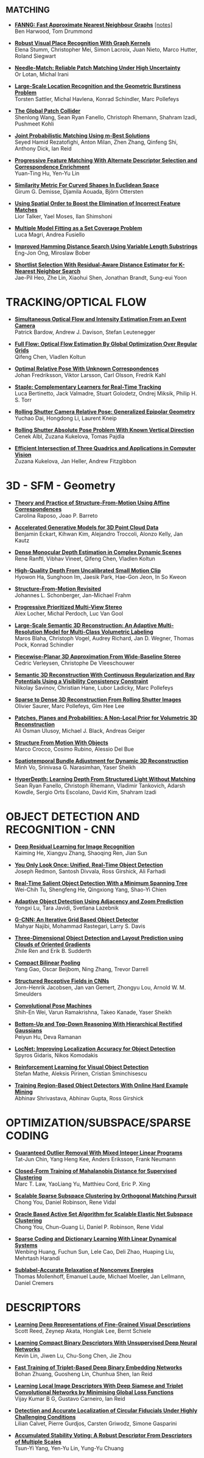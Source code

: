 <!-- 
.. title: Papers of interests - CVPR 2016 (1)
.. slug: papers-of-interests-cvpr-2016-1
.. date: 2016-07-13 16:32:42 UTC-04:00
.. tags: papers, vision
.. category: 
.. link: 
.. description: 
.. type: text
.. nocomments: True
-->

## **MATCHING**

- [**FANNG: Fast Approximate Nearest Neighbour Graphs**](http://www.cv-foundation.org/openaccess/content_cvpr_2016/papers/Harwood_FANNG_Fast_Approximate_CVPR_2016_paper.pdf) 
[[notes]](link://slug/harwood16cvpr)  
Ben Harwood, Tom Drummond

- [**Robust Visual Place Recognition With Graph Kernels**](http://www.cv-foundation.org/openaccess/content_cvpr_2016/papers/Stumm_Robust_Visual_Place_CVPR_2016_paper.pdf)  
Elena Stumm, Christopher Mei, Simon Lacroix, Juan Nieto, Marco Hutter, Roland Siegwart

- [**Needle-Match: Reliable Patch Matching Under High Uncertainty**](http://www.cv-foundation.org/openaccess/content_cvpr_2016/papers/Lotan_Needle-Match_Reliable_Patch_CVPR_2016_paper.pdf)  
Or Lotan, Michal Irani

- [**Large-Scale Location Recognition and the Geometric Burstiness Problem**](http://www.cv-foundation.org/openaccess/content_cvpr_2016/papers/Sattler_Large-Scale_Location_Recognition_CVPR_2016_paper.pdf)  
Torsten Sattler, Michal Havlena, Konrad Schindler, Marc Pollefeys

- [**The Global Patch Collider**](http://www.cv-foundation.org/openaccess/content_cvpr_2016/papers/Wang_The_Global_Patch_CVPR_2016_paper.pdf)  
Shenlong Wang, Sean Ryan Fanello, Christoph Rhemann, Shahram Izadi, Pushmeet Kohli

<!-- TEASER_END -->

- [**Joint Probabilistic Matching Using m-Best Solutions**](http://www.cv-foundation.org/openaccess/content_cvpr_2016/papers/Rezatofighi_Joint_Probabilistic_Matching_CVPR_2016_paper.pdf)  
Seyed Hamid Rezatofighi, Anton Milan, Zhen Zhang, Qinfeng Shi, Anthony Dick, Ian Reid

- [**Progressive Feature Matching With Alternate Descriptor Selection and Correspondence Enrichment**](http://www.cv-foundation.org/openaccess/content_cvpr_2016/papers/Hu_Progressive_Feature_Matching_CVPR_2016_paper.pdf)  
Yuan-Ting Hu, Yen-Yu Lin

- [**Similarity Metric For Curved Shapes In Euclidean Space**](http://www.cv-foundation.org/openaccess/content_cvpr_2016/papers/Demisse_Similarity_Metric_For_CVPR_2016_paper.pdf)  
Girum G. Demisse, Djamila Aouada, Björn Ottersten

- [**Using Spatial Order to Boost the Elimination of Incorrect Feature Matches**](http://www.cv-foundation.org/openaccess/content_cvpr_2016/papers/Talker_Using_Spatial_Order_CVPR_2016_paper.pdf)  
Lior Talker, Yael Moses, Ilan Shimshoni

- [**Multiple Model Fitting as a Set Coverage Problem**](http://www.cv-foundation.org/openaccess/content_cvpr_2016/papers/Magri_Multiple_Model_Fitting_CVPR_2016_paper.pdf)  
Luca Magri, Andrea Fusiello

- [**Improved Hamming Distance Search Using Variable Length Substrings**](http://www.cv-foundation.org/openaccess/content_cvpr_2016/papers/Ong_Improved_Hamming_Distance_CVPR_2016_paper.pdf)  
Eng-Jon Ong, Miroslaw Bober

- [**Shortlist Selection With Residual-Aware Distance Estimator for K-Nearest Neighbor Search**](http://www.cv-foundation.org/openaccess/content_cvpr_2016/papers/Heo_Shortlist_Selection_With_CVPR_2016_paper.pdf)  
Jae-Pil Heo, Zhe Lin, Xiaohui Shen, Jonathan Brandt, Sung-eui Yoon

# TRACKING/OPTICAL FLOW

- [**Simultaneous Optical Flow and Intensity Estimation From an Event Camera**](http://www.cv-foundation.org/openaccess/content_cvpr_2016/papers/Bardow_Simultaneous_Optical_Flow_CVPR_2016_paper.pdf)  
Patrick Bardow, Andrew J. Davison, Stefan Leutenegger

- [**Full Flow: Optical Flow Estimation By Global Optimization Over Regular Grids**](http://www.cv-foundation.org/openaccess/content_cvpr_2016/papers/Chen_Full_Flow_Optical_CVPR_2016_paper.pdf)  
Qifeng Chen, Vladlen Koltun

- [**Optimal Relative Pose With Unknown Correspondences**](http://www.cv-foundation.org/openaccess/content_cvpr_2016/papers/Fredriksson_Optimal_Relative_Pose_CVPR_2016_paper.pdf)  
Johan Fredriksson, Viktor Larsson, Carl Olsson, Fredrik Kahl

- [**Staple: Complementary Learners for Real-Time Tracking**](http://www.cv-foundation.org/openaccess/content_cvpr_2016/papers/Bertinetto_Staple_Complementary_Learners_CVPR_2016_paper.pdf)  
Luca Bertinetto, Jack Valmadre, Stuart Golodetz, Ondrej Miksik, Philip H. S. Torr

- [**Rolling Shutter Camera Relative Pose: Generalized Epipolar Geometry**](http://www.cv-foundation.org/openaccess/content_cvpr_2016/papers/Dai_Rolling_Shutter_Camera_CVPR_2016_paper.pdf)  
Yuchao Dai, Hongdong Li, Laurent Kneip

- [**Rolling Shutter Absolute Pose Problem With Known Vertical Direction**](http://www.cv-foundation.org/openaccess/content_cvpr_2016/papers/Albl_Rolling_Shutter_Absolute_CVPR_2016_paper.pdf)  
Cenek Albl, Zuzana Kukelova, Tomas Pajdla

- [**Efficient Intersection of Three Quadrics and Applications in Computer Vision**](http://www.cv-foundation.org/openaccess/content_cvpr_2016/papers/Kukelova_Efficient_Intersection_of_CVPR_2016_paper.pdf)  
Zuzana Kukelova, Jan Heller, Andrew Fitzgibbon


# 3D - SFM - Geometry

- [**Theory and Practice of Structure-From-Motion Using Affine Correspondences**](http://www.cv-foundation.org/openaccess/content_cvpr_2016/papers/Raposo_Theory_and_Practice_CVPR_2016_paper.pdf)  
Carolina Raposo, Joao P. Barreto

- [**Accelerated Generative Models for 3D Point Cloud Data**](http://www.cv-foundation.org/openaccess/content_cvpr_2016/papers/Eckart_Accelerated_Generative_Models_CVPR_2016_paper.pdf)  
Benjamin Eckart, Kihwan Kim, Alejandro Troccoli, Alonzo Kelly, Jan Kautz

- [**Dense Monocular Depth Estimation in Complex Dynamic Scenes**](http://www.cv-foundation.org/openaccess/content_cvpr_2016/papers/Ranftl_Dense_Monocular_Depth_CVPR_2016_paper.pdf)  
Rene Ranftl, Vibhav Vineet, Qifeng Chen, Vladlen Koltun

- [**High-Quality Depth From Uncalibrated Small Motion Clip**](http://www.cv-foundation.org/openaccess/content_cvpr_2016/papers/Ha_High-Quality_Depth_From_CVPR_2016_paper.pdf)  
Hyowon Ha, Sunghoon Im, Jaesik Park, Hae-Gon Jeon, In So Kweon

- [**Structure-From-Motion Revisited**](http://www.cv-foundation.org/openaccess/content_cvpr_2016/papers/Schonberger_Structure-From-Motion_Revisited_CVPR_2016_paper.pdf)  
Johannes L. Schonberger, Jan-Michael Frahm

- [**Progressive Prioritized Multi-View Stereo**](http://www.cv-foundation.org/openaccess/content_cvpr_2016/papers/Locher_Progressive_Prioritized_Multi-View_CVPR_2016_paper.pdf)  
Alex Locher, Michal Perdoch, Luc Van Gool

- [**Large-Scale Semantic 3D Reconstruction: An Adaptive Multi-Resolution Model for Multi-Class Volumetric Labeling**](http://www.cv-foundation.org/openaccess/content_cvpr_2016/papers/Blaha_Large-Scale_Semantic_3D_CVPR_2016_paper.pdf)  
Maros Blaha, Christoph Vogel, Audrey Richard, Jan D. Wegner, Thomas Pock, Konrad Schindler

- [**Piecewise-Planar 3D Approximation From Wide-Baseline Stereo**](http://www.cv-foundation.org/openaccess/content_cvpr_2016/papers/Verleysen_Piecewise-Planar_3D_Approximation_CVPR_2016_paper.pdf)  
Cedric Verleysen, Christophe De Vleeschouwer

- [**Semantic 3D Reconstruction With Continuous Regularization and Ray Potentials Using a Visibility Consistency Constraint**](http://www.cv-foundation.org/openaccess/content_cvpr_2016/papers/Savinov_Semantic_3D_Reconstruction_CVPR_2016_paper.pdf)  
Nikolay Savinov, Christian Hane, Lubor Ladicky, Marc Pollefeys

- [**Sparse to Dense 3D Reconstruction From Rolling Shutter Images**](http://www.cv-foundation.org/openaccess/content_cvpr_2016/papers/Saurer_Sparse_to_Dense_CVPR_2016_paper.pdf)  
Olivier Saurer, Marc Pollefeys, Gim Hee Lee

- [**Patches, Planes and Probabilities: A Non-Local Prior for Volumetric 3D Reconstruction**](http://www.cv-foundation.org/openaccess/content_cvpr_2016/papers/Ulusoy_Patches_Planes_and_CVPR_2016_paper.pdf)  
Ali Osman Ulusoy, Michael J. Black, Andreas Geiger

- [**Structure From Motion With Objects**](http://www.cv-foundation.org/openaccess/content_cvpr_2016/papers/Crocco_Structure_From_Motion_CVPR_2016_paper.pdf)  
Marco Crocco, Cosimo Rubino, Alessio Del Bue

- [**Spatiotemporal Bundle Adjustment for Dynamic 3D Reconstruction**](http://www.cv-foundation.org/openaccess/content_cvpr_2016/papers/Vo_Spatiotemporal_Bundle_Adjustment_CVPR_2016_paper.pdf)  
Minh Vo, Srinivasa G. Narasimhan, Yaser Sheikh

- [**HyperDepth: Learning Depth From Structured Light Without Matching**](http://www.cv-foundation.org/openaccess/content_cvpr_2016/papers/Fanello_HyperDepth_Learning_Depth_CVPR_2016_paper.pdf)  
Sean Ryan Fanello, Christoph Rhemann, Vladimir Tankovich, Adarsh Kowdle, Sergio Orts Escolano, David Kim, Shahram Izadi


# OBJECT DETECTION AND RECOGNITION - CNN

- [**Deep Residual Learning for Image Recognition**](http://www.cv-foundation.org/openaccess/content_cvpr_2016/papers/He_Deep_Residual_Learning_CVPR_2016_paper.pdf)  
Kaiming He, Xiangyu Zhang, Shaoqing Ren, Jian Sun

- [**You Only Look Once: Unified, Real-Time Object Detection**](http://www.cv-foundation.org/openaccess/content_cvpr_2016/papers/Redmon_You_Only_Look_CVPR_2016_paper.pdf)  
Joseph Redmon, Santosh Divvala, Ross Girshick, Ali Farhadi

- [**Real-Time Salient Object Detection With a Minimum Spanning Tree**](http://www.cv-foundation.org/openaccess/content_cvpr_2016/papers/Tu_Real-Time_Salient_Object_CVPR_2016_paper.pdf)  
Wei-Chih Tu, Shengfeng He, Qingxiong Yang, Shao-Yi Chien

- [**Adaptive Object Detection Using Adjacency and Zoom Prediction**](http://www.cv-foundation.org/openaccess/content_cvpr_2016/papers/Lu_Adaptive_Object_Detection_CVPR_2016_paper.pdf)  
Yongxi Lu, Tara Javidi, Svetlana Lazebnik

- [**G-CNN: An Iterative Grid Based Object Detector**](http://www.cv-foundation.org/openaccess/content_cvpr_2016/papers/Najibi_G-CNN_An_Iterative_CVPR_2016_paper.pdf)  
Mahyar Najibi, Mohammad Rastegari, Larry S. Davis

- [**Three-Dimensional Object Detection and Layout Prediction using Clouds of Oriented Gradients**](http://www.cv-foundation.org/openaccess/content_cvpr_2016/papers/Ren_Three-Dimensional_Object_Detection_CVPR_2016_paper.pdf)  
Zhile Ren and Erik B. Sudderth

- [**Compact Bilinear Pooling**](http://www.cv-foundation.org/openaccess/content_cvpr_2016/papers/Gao_Compact_Bilinear_Pooling_CVPR_2016_paper.pdf)  
Yang Gao, Oscar Beijbom, Ning Zhang, Trevor Darrell

- [**Structured Receptive Fields in CNNs**](http://www.cv-foundation.org/openaccess/content_cvpr_2016/papers/Jacobsen_Structured_Receptive_Fields_CVPR_2016_paper.pdf)  
Jorn-Henrik Jacobsen, Jan van Gemert, Zhongyu Lou, Arnold W. M. Smeulders

- [**Convolutional Pose Machines**](http://www.cv-foundation.org/openaccess/content_cvpr_2016/papers/Wei_Convolutional_Pose_Machines_CVPR_2016_paper.pdf)  
Shih-En Wei, Varun Ramakrishna, Takeo Kanade, Yaser Sheikh

- [**Bottom-Up and Top-Down Reasoning With Hierarchical Rectified Gaussians**](http://www.cv-foundation.org/openaccess/content_cvpr_2016/papers/Hu_Bottom-Up_and_Top-Down_CVPR_2016_paper.pdf)  
Peiyun Hu, Deva Ramanan

- [**LocNet: Improving Localization Accuracy for Object Detection**](http://www.cv-foundation.org/openaccess/content_cvpr_2016/papers/Gidaris_LocNet_Improving_Localization_CVPR_2016_paper.pdf)  
Spyros Gidaris, Nikos Komodakis

- [**Reinforcement Learning for Visual Object Detection**](http://www.cv-foundation.org/openaccess/content_cvpr_2016/papers/Mathe_Reinforcement_Learning_for_CVPR_2016_paper.pdf)  
Stefan Mathe, Aleksis Pirinen, Cristian Sminchisescu

- [**Training Region-Based Object Detectors With Online Hard Example Mining**](http://www.cv-foundation.org/openaccess/content_cvpr_2016/papers/Shrivastava_Training_Region-Based_Object_CVPR_2016_paper.pdf)  
Abhinav Shrivastava, Abhinav Gupta, Ross Girshick


# OPTIMIZATION/SUBSPACE/SPARSE CODING

- [**Guaranteed Outlier Removal With Mixed Integer Linear Programs**](http://www.cv-foundation.org/openaccess/content_cvpr_2016/papers/Chin_Guaranteed_Outlier_Removal_CVPR_2016_paper.pdf)  
Tat-Jun Chin, Yang Heng Kee, Anders Eriksson, Frank Neumann

- [**Closed-Form Training of Mahalanobis Distance for Supervised Clustering**](http://www.cv-foundation.org/openaccess/content_cvpr_2016/papers/Law_Closed-Form_Training_of_CVPR_2016_paper.pdf)  
Marc T. Law, YaoLiang Yu, Matthieu Cord, Eric P. Xing

- [**Scalable Sparse Subspace Clustering by Orthogonal Matching Pursuit**](http://www.cv-foundation.org/openaccess/content_cvpr_2016/papers/You_Scalable_Sparse_Subspace_CVPR_2016_paper.pdf)  
Chong You, Daniel Robinson, Rene Vidal

- [**Oracle Based Active Set Algorithm for Scalable Elastic Net Subspace Clustering**](http://www.cv-foundation.org/openaccess/content_cvpr_2016/papers/You_Oracle_Based_Active_CVPR_2016_paper.pdf)  
Chong You, Chun-Guang Li, Daniel P. Robinson, Rene Vidal

- [**Sparse Coding and Dictionary Learning With Linear Dynamical Systems**](http://www.cv-foundation.org/openaccess/content_cvpr_2016/papers/Huang_Sparse_Coding_and_CVPR_2016_paper.pdf)  
Wenbing Huang, Fuchun Sun, Lele Cao, Deli Zhao, Huaping Liu, Mehrtash Harandi

- [**Sublabel-Accurate Relaxation of Nonconvex Energies**](http://www.cv-foundation.org/openaccess/content_cvpr_2016/papers/Mollenhoff_Sublabel-Accurate_Relaxation_of_CVPR_2016_paper.pdf)  
Thomas Mollenhoff, Emanuel Laude, Michael Moeller, Jan Lellmann, Daniel Cremers


# DESCRIPTORS

- [**Learning Deep Representations of Fine-Grained Visual Descriptions**](http://www.cv-foundation.org/openaccess/content_cvpr_2016/papers/Reed_Learning_Deep_Representations_CVPR_2016_paper.pdf)  
Scott Reed, Zeynep Akata, Honglak Lee, Bernt Schiele

- [**Learning Compact Binary Descriptors With Unsupervised Deep Neural Networks**](http://www.cv-foundation.org/openaccess/content_cvpr_2016/papers/Lin_Learning_Compact_Binary_CVPR_2016_paper.pdf)  
Kevin Lin, Jiwen Lu, Chu-Song Chen, Jie Zhou

- [**Fast Training of Triplet-Based Deep Binary Embedding Networks**](http://www.cv-foundation.org/openaccess/content_cvpr_2016/papers/Zhuang_Fast_Training_of_CVPR_2016_paper.pdf)  
Bohan Zhuang, Guosheng Lin, Chunhua Shen, Ian Reid

- [**Learning Local Image Descriptors With Deep Siamese and Triplet Convolutional Networks by Minimising Global Loss Functions**](http://www.cv-foundation.org/openaccess/content_cvpr_2016/papers/G_Learning_Local_Image_CVPR_2016_paper.pdf)  
Vijay Kumar B G, Gustavo Carneiro, Ian Reid

- [**Detection and Accurate Localization of Circular Fiducials Under Highly Challenging Conditions**](http://www.cv-foundation.org/openaccess/content_cvpr_2016/papers/Calvet_Detection_and_Accurate_CVPR_2016_paper.pdf)  
Lilian Calvet, Pierre Gurdjos, Carsten Griwodz, Simone Gasparini

- [**Accumulated Stability Voting: A Robust Descriptor From Descriptors of Multiple Scales**](http://www.cv-foundation.org/openaccess/content_cvpr_2016/papers/Yang_Accumulated_Stability_Voting_CVPR_2016_paper.pdf)  
Tsun-Yi Yang, Yen-Yu Lin, Yung-Yu Chuang
